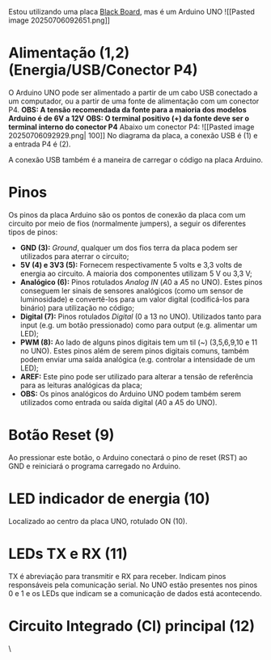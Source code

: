 Estou utilizando uma placa [Black Board](https://www.robocore.net/loja/produtos/arduino-blackboard.html), mas é um Arduino UNO
![[Pasted image 20250706092651.png]]
# Alimentação (1,2) (Energia/USB/Conector P4)
O Arduino UNO pode ser alimentado a partir de um cabo USB conectado a um computador, ou a partir de uma fonte de alimentação com um conector P4.
**OBS: A tensão recomendada da fonte para a maioria dos modelos Arduino é de 6V a 12V**
**OBS: O terminal positivo (+) da fonte deve ser o terminal interno do conector P4**
Abaixo um conector P4:
![[Pasted image 20250706092929.png| 100]]
No diagrama da placa, a conexão USB é (1) e a entrada P4 é (2).

A conexão USB também é a maneira de carregar o código na placa Arduino.
# Pinos
Os pinos da placa Arduino são os pontos de conexão da placa com um circuito por meio de fios (normalmente jumpers), a seguir os diferentes tipos de pinos:
- **GND (3):** *Ground*, qualquer um dos fios terra da placa podem ser utilizados para aterrar o circuito;
- **5V (4) e 3V3 (5):** Fornecem respectivamente 5 volts e 3,3 volts de energia ao circuito. A maioria dos componentes utilizam 5 V ou 3,3 V;
- **Analógico (6):** Pinos rotulados *Analog IN* ($A0$ a $A5$ no UNO). Estes pinos conseguem ler sinais de sensores analógicos (como um sensor de luminosidade) e convertê-los para um valor digital (codificá-los para binário) para utilização no código;
- **Digital (7):** Pinos rotulados *Digital* (0 a 13 no UNO). Utilizados tanto para input (e.g. um botão pressionado) como para output (e.g. alimentar um LED);
- **PWM (8):** Ao lado de alguns pinos digitais tem um til (~) (3,5,6,9,10 e 11 no UNO). Estes pinos além de serem pinos digitais comuns, também podem enviar uma saída analógica (e.g. controlar a intensidade de um LED);
- **AREF:** Este pino pode ser utilizado para alterar a tensão de referência para as leituras analógicas da placa;
- **OBS:** Os pinos analógicos do Arduino UNO podem também serem utilizados como entrada ou saída digital ($A0$ a $A5$ do UNO).
# Botão Reset (9)
Ao pressionar este botão, o Arduino conectará o pino de reset (RST) ao GND e reiniciará o programa carregado no Arduino.
# LED indicador de energia (10)
Localizado ao centro da placa UNO, rotulado ON (10).
# LEDs TX e RX (11)
TX é abreviação para transmitir e RX para receber. Indicam pinos responsáveis pela comunicação serial. No UNO estão presentes nos pinos 0 e 1 e os LEDs que indicam se a comunicação de dados está acontecendo.
# Circuito Integrado (CI) principal (12)
\